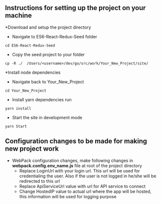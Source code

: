 ## Instructions for setting up the project on your machine

*Download and setup the project directory

  * Navigate to ES6-React-Redux-Seed folder
```
cd ES6-React-Redux-Seed
```
  * Copy the seed project to your folder
```
cp -R ./  /Users/<username>/dev/go/src/work/Your_New_Project/site/
```

*Install node dependencies
  * Navigate back to Your_New_Project
```
cd Your_New_Project
```
  * Install yarn dependencies run
```
yarn install
```
  * Start the site in development mode
```
yarn Start
```

## Configuration changes to be made for making new project work

* WebPack configuration changes, make following changes in **webpack.config.env_name.js** file at root of the project directory
  * Replace LoginUrl with your login url. This url will be used for credentialing the user. Also if the user is not logged in he/she will be redirected to this url
  * Replace ApiServiceUrl value with url for API service to connect
  * Change HostedIP value to actual url where the app will be hosted, this information will be used for logging purpose
